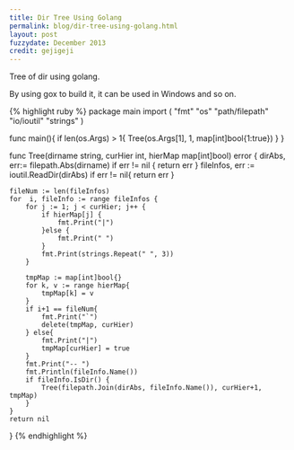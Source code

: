 ```yaml
---
title: Dir Tree Using Golang
permalink: blog/dir-tree-using-golang.html
layout: post
fuzzydate: December 2013
credit: gejigeji
---
```


Tree of dir using golang.

By using gox to build it, it can be used in Windows and so on.

{% highlight ruby %}
package main
import (
	"fmt"
	"os"
	"path/filepath"
	"io/ioutil"
	"strings"
)

func main(){
	if len(os.Args) > 1{
		Tree(os.Args[1], 1, map[int]bool{1:true})
	}
}

func Tree(dirname string, curHier int, hierMap map[int]bool) error {
	dirAbs, err:= filepath.Abs(dirname)
	if err != nil {
		return err
	}
	fileInfos, err := ioutil.ReadDir(dirAbs)
	if err != nil{
		return err
	}
	
	fileNum := len(fileInfos)
	for  i, fileInfo := range fileInfos {
		for j := 1; j < curHier; j++ {
			if hierMap[j] {
				fmt.Print("|")
			}else {
				fmt.Print(" ")
			}
			fmt.Print(strings.Repeat(" ", 3))
		}

		tmpMap := map[int]bool{}
		for k, v := range hierMap{
			tmpMap[k] = v
		}
		if i+1 == fileNum{
			fmt.Print("`")
			delete(tmpMap, curHier)
		} else{
			fmt.Print("|")
			tmpMap[curHier] = true
		}
		fmt.Print("-- ")
		fmt.Println(fileInfo.Name())
		if fileInfo.IsDir() {
			Tree(filepath.Join(dirAbs, fileInfo.Name()), curHier+1, tmpMap)
		}
	}
	return nil
}
{% endhighlight %}
